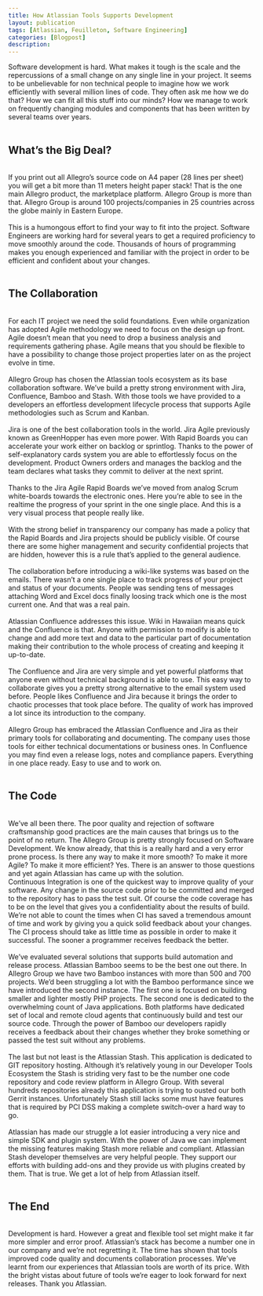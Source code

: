 ```yaml
---
title: How Atlassian Tools Supports Development
layout: publication
tags: [Atlassian, Feuilleton, Software Engineering]
categories: [Blogpost]
description:
---
```


Software development is hard. What makes it tough is the scale and the repercussions of a small change on any single line in your project. It seems to be unbelievable for non technical people to imagine how we work efficiently with several million lines of code. They often ask me how we do that? How we can fit all this stuff into our minds? How we manage to work on frequently changing modules and components that has been written by several teams over years.<br />
<br />
<h2>What’s the Big Deal?</h2><br />
If you print out all Allegro’s source code on A4 paper (28 lines per sheet) you will get a bit more than 11 meters height paper stack! That is the one main Allegro product, the marketplace platform. Allegro Group is more than that. Allegro Group is around 100 projects/companies in 25 countries across the globe mainly in Eastern Europe.<br />
<br />
This is a humongous effort to find your way to fit into the project. Software Engineers are working hard for several years to get a required proficiency to move smoothly around the code. Thousands of hours of programming makes you enough experienced and familiar with the project in order to be efficient and confident about your changes.<br />
<br />
<h2>The Collaboration</h2><br />
For each IT project we need the solid foundations. Even while organization has adopted Agile methodology we need to focus on the design up front. Agile doesn’t mean that you need to drop a business analysis and requirements gathering phase. Agile means that you should be flexible to have a possibility to change those project properties later on as the project evolve in time.<br />
<br />
Allegro Group has chosen the Atlassian tools ecosystem as its base collaboration software. We’ve build a pretty strong environment with Jira, Confluence, Bamboo and Stash. With those tools we have provided to a developers an effortless development lifecycle process that supports Agile methodologies such as Scrum and Kanban.<br />
<br />
Jira is one of the best collaboration tools in the world. Jira Agile previously known as GreenHopper has even more power. With Rapid Boards you can accelerate your work either on backlog or sprintlog. Thanks to the power of self-explanatory cards system you are able to effortlessly focus on the development. Product Owners orders and manages the backlog and the team declares what tasks they commit to deliver at the next sprint.<br />
<br />
Thanks to the Jira Agile Rapid Boards we’ve moved from analog Scrum white-boards towards the electronic ones. Here you’re able to see in the realtime the progress of your sprint in the one single place. And this is a very visual process that people really like.<br />
<br />
With the strong belief in transparency our company has made a policy that the Rapid Boards and Jira projects should be publicly visible. Of course there are some higher management and security confidential projects that are hidden, however this is a rule that’s applied to the general audience.<br />
<br />
The collaboration before introducing a wiki-like systems was based on the emails. There wasn’t a one single place to track progress of your project and status of your documents. People was sending tens of messages attaching Word and Excel docs finally loosing track which one is the most current one. And that was a real pain.<br />
<br />
Atlassian Confluence addresses this issue. Wiki in Hawaiian means quick and the Confluence is that. Anyone with permission to modify is able to change and add more text and data to the particular part of documentation making their contribution to the whole process of creating and keeping it up-to-date. <br />
<br />
The Confluence and Jira are very simple and yet powerful platforms that anyone even without technical background is able to use. This easy way to collaborate gives you a pretty strong alternative to the email system used before. People likes Confluence and Jira because it brings the order to chaotic processes that took place before. The quality of work has improved a lot since its introduction to the company.<br />
<br />
Allegro Group has embraced the Atlassian Confluence and Jira as their primary tools for collaborating and documenting. The company uses those tools for either technical documentations or business ones. In Confluence you may find even a release logs, notes and compliance papers. Everything in one place ready. Easy to use and to work on.<br />
<br />
<h2>The Code</h2><br />
We’ve all been there. The poor quality and rejection of software craftsmanship good practices are the main causes that brings us to the point of no return. The Allegro Group is pretty strongly focused on Software Development. We know already, that this is a really hard and a very error prone process. Is there any way to make it more smooth? To make it more Agile? To make it more efficient? Yes. There is an answer to those questions and yet again Atlassian has came up with the solution.<br />
Continuous Integration is one of the quickest way to improve quality of your software. Any change in the source code prior to be committed and merged to the repository has to pass the test suit. Of course the code coverage has to be on the level that gives you a confidentiality about the results of build. We’re not able to count the times when CI has saved a tremendous amount of time and work by giving you a quick solid feedback about your changes. The CI process should take as little time as possible in order to make it successful. The sooner a programmer receives feedback the better.<br />
<br />
We’ve evaluated several solutions that supports build automation and release process. Atlassian Bamboo seems to be the best one out there. In Allegro Group we have two Bamboo instances with more than 500 and 700 projects. We’d been struggling a lot with the Bamboo performance since we have introduced the second instance. The first one is focused on building smaller and lighter mostly PHP projects. The second one is dedicated to the overwhelming count of Java applications. Both platforms have dedicated set of local and remote cloud agents that continuously build and test our source code. Through the power of Bamboo our developers rapidly receives a feedback about their changes whether they broke something or passed the test suit without any problems.<br />
<br />
The last but not least is the Atlassian Stash. This application is dedicated to GIT repository hosting. Although it’s relatively young in our Developer Tools Ecosystem the Stash is striding very fast to be the number one code repository and code review platform in Allegro Group. With several hundreds repositories already this application is trying to ousted our both Gerrit instances. Unfortunately Stash still lacks some must have features that is required by PCI DSS making a complete switch-over a hard way to go.<br />
<br />
Atlassian has made our struggle a lot easier introducing a very nice and simple SDK and plugin system. With the power of Java we can implement the missing features making Stash more reliable and compliant. Atlassian Stash developer themselves are very helpful people. They support our efforts with building add-ons and they provide us with plugins created by them. That is true. We get a lot of help from Atlassian itself.<br />
<br />
<h2>The End</h2><br />
Development is hard. However a great and flexible tool set might make it far more simpler and error proof. Atlassian’s stack has become a number one in our company and we’re not regretting it. The time has shown that tools improved code quality and documents collaboration processes. We’ve learnt from our experiences that Atlassian tools are worth of its price. With the bright vistas about future of tools we’re eager to look forward for next releases. Thank you Atlassian.
